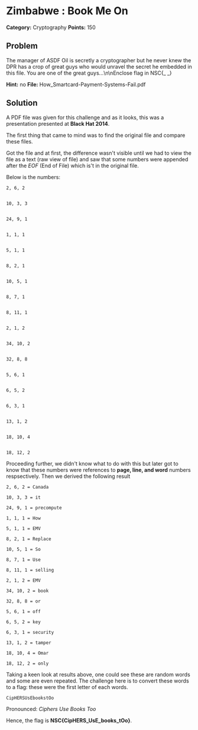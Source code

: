 # Zimbabwe : Book Me On
**Category:** Cryptography
**Points:** 150


## Problem

The manager of ASDF Oil is secretly a cryptographer but he never knew the DPR has a crop of great guys who would unravel the secret he embedded in this file. You are one of the great guys...\n\nEnclose flag in NSC{_ _}

**Hint:** no
**File:** How_Smartcard-Payment-Systems-Fail.pdf  


## Solution
A PDF file was given for this challenge and as it looks, this was a presentation presented at **Black Hat 2014**.

The first thing that came to mind was to find the original file and compare these files.

Got the file and at first, the difference wasn't visible until we had to view the file as a text (raw view of file) and saw that some numbers were appended after the *EOF* (End of File) which is't in the original file.

Below is the numbers:

```
2, 6, 2


10, 3, 3


24, 9, 1


1, 1, 1


5, 1, 1


8, 2, 1


10, 5, 1


8, 7, 1


8, 11, 1


2, 1, 2


34, 10, 2


32, 8, 8


5, 6, 1


6, 5, 2


6, 3, 1


13, 1, 2


18, 10, 4


18, 12, 2
```


Proceeding further, we didn't know what to do with this but later got to know that these numbers were references to **page, line, and word** numbers respsectively. Then we derived the following result


```
2, 6, 2 = Canada 

10, 3, 3 = it  

24, 9, 1 = precompute

1, 1, 1 = How

5, 1, 1 = EMV

8, 2, 1 = Replace

10, 5, 1 = So

8, 7, 1 = Use

8, 11, 1 = selling

2, 1, 2 = EMV

34, 10, 2 = book

32, 8, 8 = or

5, 6, 1 = off

6, 5, 2 = key

6, 3, 1 = security

13, 1, 2 = tamper

18, 10, 4 = Omar

18, 12, 2 = only
```

Taking a keen look at results above, one could see these are random words and some are even repeated. The challenge here is to convert these words to a flag: these were the first letter of each words.
 
```
CipHERSUsEbookstOo
```

Pronounced: *Ciphers Use Books Too*

Hence, the flag is **NSC{CipHERS_UsE_books_tOo}**.